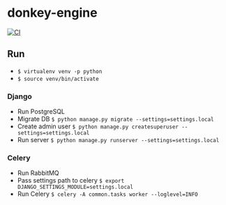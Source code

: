 # donkey-engine

[![CI](https://github.com/donkey-engine/donkey-engine/actions/workflows/ci.yml/badge.svg)](https://github.com/donkey-engine/donkey-engine/actions/workflows/ci.yml)

## Run

- `$ virtualenv venv -p python`
- `$ source venv/bin/activate`

### Django

- Run PostgreSQL
- Migrate DB `$ python manage.py migrate --settings=settings.local`
- Create admin user `$ python manage.py createsuperuser --settings=settings.local`
- Run server `$ python manage.py runserver --settings=settings.local`

### Celery

- Run RabbitMQ
- Pass settings path to celery `$ export DJANGO_SETTINGS_MODULE=settings.local`
- Run Celery `$ celery -A common.tasks worker --loglevel=INFO`
